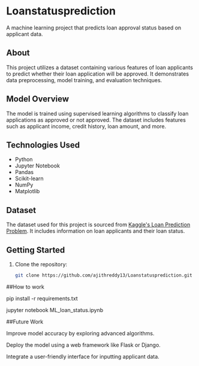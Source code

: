 # Loanstatusprediction

A machine learning project that predicts loan approval status based on applicant data.

##  About

This project utilizes a dataset containing various features of loan applicants to predict whether their loan application will be approved. It demonstrates data preprocessing, model training, and evaluation techniques.

##  Model Overview

The model is trained using supervised learning algorithms to classify loan applications as approved or not approved. The dataset includes features such as applicant income, credit history, loan amount, and more.

##  Technologies Used

- Python
- Jupyter Notebook
- Pandas
- Scikit-learn
- NumPy
- Matplotlib

##  Dataset
The dataset used for this project is sourced from [Kaggle's Loan Prediction Problem](https://www.kaggle.com/datasets/altruistdelhite04/loan-prediction-problem-dataset). It includes information on loan applicants and their loan status.

##  Getting Started

1. Clone the repository:
   ```bash
   git clone https://github.com/ajithreddy13/Loanstatusprediction.git

##How to work

pip install -r requirements.txt

jupyter notebook ML_loan_status.ipynb
 
##Future Work

Improve model accuracy by exploring advanced algorithms.

Deploy the model using a web framework like Flask or Django.

Integrate a user-friendly interface for inputting applicant data.

